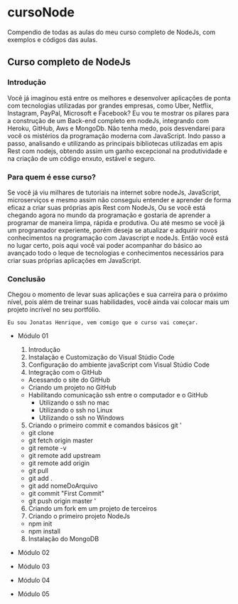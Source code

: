 # cursoNode
Compendio de todas as aulas do meu curso completo de NodeJs, com exemplos e códigos das aulas.

## Curso completo de NodeJs

### Introdução

  Você já imaginou está entre os melhores e desenvolver aplicações de ponta com       tecnologias utilizadas por grandes empresas, como Uber, Netflix, Instagram, PayPal, Microsoft e Facebook?
	Eu vou te mostrar os pilares para a construção de um Back-end completo em nodeJs, integrando com Heroku, GitHub, Aws e MongoDb.
	Não tenha medo, pois desvendarei para você os mistérios da programação moderna com JavaScript.
	Indo passo a passo, analisando e utilizando as principais bibliotecas utilizadas em apis Rest com nodejs, obtendo assim um ganho excepcional na produtividade e na criação de um código enxuto, estável e seguro.

### Para quem é esse curso?

  Se você já viu milhares de tutoriais na internet sobre nodeJs, JavaScript, microserviços e mesmo assim não conseguiu entender e aprender de forma eficaz a criar suas próprias apis Rest com NodeJs,
	Ou se você está chegando agora no mundo da programação e gostaria de aprender a programar de maneira limpa, rápida e produtiva.
	Ou até mesmo se você já um programador experiente, porém deseja se atualizar e adquirir novos conhecimentos na programação com Javascript e nodeJs.
	Então você está no lugar certo, pois aqui você vai poder acompanhar do básico ao avançado todo o leque de tecnologias e conhecimentos necessários para criar suas próprias aplicações em JavaScript.

### Conclusão

  Chegou o momento de levar suas aplicações e sua carreira para o próximo nível, pois além de treinar suas habilidades, você ainda vai colocar mais um projeto incrível no seu portfólio.

	Eu sou Jonatas Henrique, vem comigo que o curso vai começar.

  * Módulo 01
    1. Introdução
    2. Instalação e Customização do Visual Stúdio Code
    3. Configuração do ambiente javaScript com Visual Stúdio Code
    4. Integração com o GitHub
      * Acessando o site do GitHub
      * Criando um projeto no GitHub
      * Habilitando comunicação ssh entre o computador e o GitHub
        - Utilizando o ssh no mac
        - Utilizando o ssh no Linux
        - Utilizando o ssh no Windows
    5. Criando o primeiro commit e comandos básicos git
      '
      * git clone
      * git fetch origin master
      * git remote -v
      * git remote add upstream
      * git remote add origin
      * git pull
      * git add .
      * git add nomeDoArquivo
      * git commit "First Commit"
      * git push origin master
      '
    6. Criando um fork em um projeto de terceiros
    7. Criando o primeiro projeto NodeJs
      * npm init
      * npm install
    8. Instalação do MongoDB

  * Módulo 02

  * Módulo 03
  * Módulo 04
  * Módulo 05
